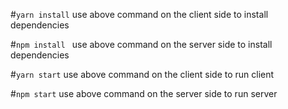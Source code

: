 #`yarn install`
use above command on the client side to install dependencies


#`npm install `
use above command on the server side to install dependencies

#`yarn start`
use above command on the client side to run client


#`npm start`
use above command on the server side to run server